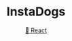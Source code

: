 <h1 align="center">InstaDogs</h1>

<div align="center">
    <a href="https://pt-br.reactjs.org/">🔗 React</a>
</div>
